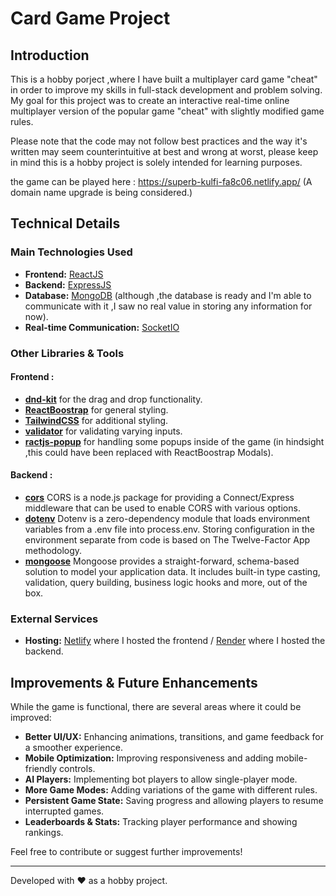 # Card Game Project

## Introduction

This is a hobby porject ,where I have built a multiplayer card game "cheat" in order to improve my skills in full-stack development and problem solving. My goal for this project was to create an interactive real-time online multiplayer version of the popular game "cheat" with slightly modified game rules.

Please note that the code may not follow best practices and the way it's written may seem counterintuitive at best and wrong at worst, please keep in mind this is a hobby project is solely intended for learning purposes.  

the game can be played here : https://superb-kulfi-fa8c06.netlify.app/ (A domain name upgrade is being considered.)

## Technical Details

### Main Technologies Used

-   **Frontend:** [ReactJS](https://react.dev/)
-   **Backend:** [ExpressJS](https://expressjs.com/)
-   **Database:** [MongoDB](https://www.mongodb.com/) (although ,the database is ready and I'm able to communicate with it ,I saw no real value in storing any information for now).
-   **Real-time Communication:** [SocketIO](https://socket.io/)

### Other Libraries & Tools

#### Frontend :

-   **[dnd-kit](https://dndkit.com/)** for the drag and drop functionality.
-   **[ReactBoostrap](https://react-bootstrap.netlify.app/)** for general styling.
-   **[TailwindCSS](https://tailwindcss.com/)** for additional styling.
-   **[validator](https://www.npmjs.com/package/validator)** for validating varying inputs.
-   **[ractjs-popup](https://www.npmjs.com/package/reactjs-popup)** for handling some popups inside of the game (in hindsight ,this could have been replaced with ReactBoostrap Modals).

#### Backend :

-   **[cors](https://www.npmjs.com/package/cors)** CORS is a node.js package for providing a Connect/Express middleware that can be used to enable CORS with various options.
-   **[dotenv](https://www.npmjs.com/package/dotenv)** Dotenv is a zero-dependency module that loads environment variables from a .env file into process.env. Storing configuration in the environment separate from code is based on The Twelve-Factor App methodology.
-   **[mongoose](https://mongoosejs.com/)** Mongoose provides a straight-forward, schema-based solution to model your application data. It includes built-in type casting, validation, query building, business logic hooks and more, out of the box.

### External Services

-   **Hosting:** [Netlify](https://www.netlify.com/) where I hosted the frontend / [Render](https://render.com/) where I hosted the backend.

## Improvements & Future Enhancements

While the game is functional, there are several areas where it could be improved:

-   **Better UI/UX:** Enhancing animations, transitions, and game feedback for a smoother experience.
-   **Mobile Optimization:** Improving responsiveness and adding mobile-friendly controls.
-   **AI Players:** Implementing bot players to allow single-player mode.
-   **More Game Modes:** Adding variations of the game with different rules.
-   **Persistent Game State:** Saving progress and allowing players to resume interrupted games.
-   **Leaderboards & Stats:** Tracking player performance and showing rankings.

Feel free to contribute or suggest further improvements!

---

Developed with ❤️ as a hobby project.
